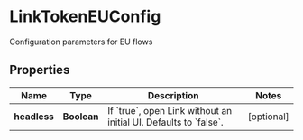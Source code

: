 

# LinkTokenEUConfig

Configuration parameters for EU flows

## Properties

| Name | Type | Description | Notes |
|------------ | ------------- | ------------- | -------------|
|**headless** | **Boolean** | If &#x60;true&#x60;, open Link without an initial UI. Defaults to &#x60;false&#x60;. |  [optional] |



